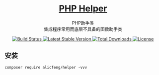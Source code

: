 <h1 align="center">
    <a href="https://github.com/alicfeng/PHelper">
        PHP Helper
    </a>
</h1>
<p align="center">
    PHP助手类
    <br>
    集成程序常用而底层不具备的函数助手类
</p>
<p align="center">
    <a href="https://travis-ci.com/github/alicfeng/PHelper">
        <img src="https://travis-ci.com/alicfeng/PHelper.svg?branch=master" alt="Build Status">
    </a>
    <a href="https://packagist.org/packages/alicfeng/helper">
        <img src="https://poser.pugx.org/alicfeng/helper/v/stable.svg" alt="Latest Stable Version">
    </a>
    <a href="https://packagist.org/packages/alicfeng/helper">
        <img src="https://poser.pugx.org/alicfeng/helper/d/total.svg" alt="Total Downloads">
    </a>
    <a href="https://packagist.org/packages/alicfeng/helper">
        <img src="https://poser.pugx.org/alicfeng/helper/license.svg" alt="License">
    </a>
</p>


## 安装

```shell
composer require alicfeng/helper -vvv
```

